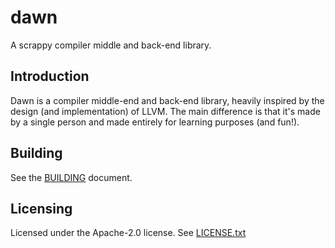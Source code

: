 # dawn

A scrappy compiler middle and back-end library.

## Introduction

Dawn is a compiler middle-end and back-end library, heavily inspired by the
design (and implementation) of LLVM. The main difference is that it's made by
a single person and made entirely for learning purposes (and fun!).

## Building

See the [BUILDING](BUILDING.md) document.

## Licensing

Licensed under the Apache-2.0 license. See [LICENSE.txt](./LICENSE.txt)